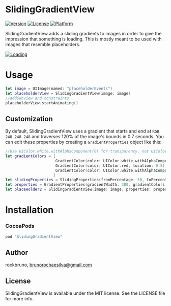 # SlidingGradientView

[![Version](https://img.shields.io/cocoapods/v/SlidingGradientView.svg?style=flat)](http://cocoapods.org/pods/SlidingGradientView)
[![License](https://img.shields.io/cocoapods/l/SlidingGradientView.svg?style=flat)](http://cocoapods.org/pods/SlidingGradientView)
[![Platform](https://img.shields.io/cocoapods/p/SlidingGradientView.svg?style=flat)](http://cocoapods.org/pods/SlidingGradientView)

SlidingGradientView adds a sliding gradients to images in order to give the impression that something is loading. This is mostly meant to be used with images that resemble placeholders.

[![Loading](https://i.imgur.com/fARnxgL.gif)](http://cocoapods.org/pods/SlidingGradientView)

# Usage
```swift
let image = UIImage(named: "placeholderEvents")
let placeholderView = SlidingGradientView(image: image)
//addSubview and constraints
placeholderView.startAnimating()
```

## Customization

By default, SlidingGradientView uses a gradient that starts and end at `RGB 248 248 248` and traverses 120% of the image's bounds in 0.7 seconds. You can edit these properties by creating a `GradientProperties` object like this:

```swift
//Use UIColor.white.withAlphaComponent(0) for transparency, not UiColor.clear!
let gradientColors = [
                      GradientColor(color: UIColor.white.withAlphaComponent(0), location: 0),
                      GradientColor(color: UIColor.red, location: 0.5),
                      GradientColor(color: UIColor.white.withAlphaComponent(0), location: 1)
                     ]
let slidingProperties = SlidingProperties(fromPercentage: 50, toPercentage: 100, animationDuration: 3)
let properties = GradientProperties(gradientWidth: 300, gradientColors: gradientColors, slidingProperties: slidingProperties)
let placeHolder2 = SlidingGradientView(image: image, properties: properties)
```


# Installation

### CocoaPods

```ruby
pod "SlidingGradientView"
```

## Author

rockbruno, brunorochaesilva@gmail.com

## License

SlidingGradientView is available under the MIT license. See the LICENSE file for more info.
